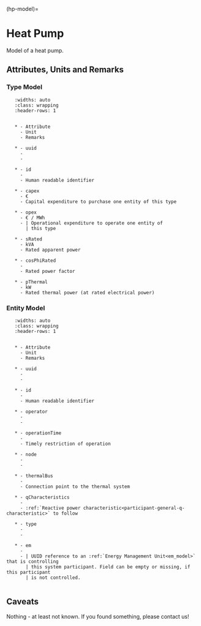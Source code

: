 (hp-model)=

# Heat Pump

Model of a heat pump.

## Attributes, Units and Remarks

### Type Model

```{list-table}
   :widths: auto
   :class: wrapping
   :header-rows: 1


   * - Attribute
     - Unit
     - Remarks

   * - uuid
     -
     -

   * - id
     -
     - Human readable identifier

   * - capex
     - €
     - Capital expenditure to purchase one entity of this type

   * - opex
     - € / MWh
     - | Operational expenditure to operate one entity of
       | this type

   * - sRated
     - kVA
     - Rated apparent power

   * - cosPhiRated
     -
     - Rated power factor

   * - pThermal
     - kW
     - Rated thermal power (at rated electrical power)

```

### Entity Model

```{list-table}
   :widths: auto
   :class: wrapping
   :header-rows: 1


   * - Attribute
     - Unit
     - Remarks

   * - uuid
     -
     -

   * - id
     -
     - Human readable identifier

   * - operator
     -
     -

   * - operationTime
     -
     - Timely restriction of operation

   * - node
     -
     -

   * - thermalBus
     -
     - Connection point to the thermal system

   * - qCharacteristics
     -
     - :ref:`Reactive power characteristic<participant-general-q-characteristic>` to follow

   * - type
     -
     -

   * - em
     -
     - | UUID reference to an :ref:`Energy Management Unit<em_model>` that is controlling
       | this system participant. Field can be empty or missing, if this participant
       | is not controlled.


```

## Caveats

Nothing - at least not known.
If you found something, please contact us!
